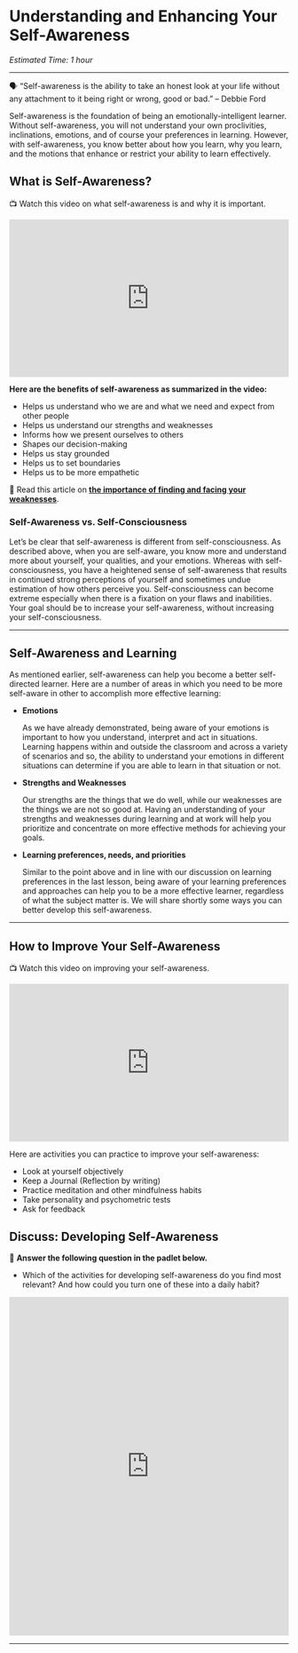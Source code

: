 # Understanding and Enhancing Your Self-Awareness

*Estimated Time: 1 hour*

---

<aside>


🗣 “Self-awareness is the ability to take an honest look at your life without any attachment to it being right or wrong, good or bad.” 
– Debbie Ford

</aside>

Self-awareness is the foundation of being an emotionally-intelligent learner. Without self-awareness, you will not understand your own proclivities, inclinations, emotions, and of course your preferences in learning. However, with self-awareness, you know better about how you learn, why you learn, and the motions that enhance or restrict your ability to learn effectively. 

## What is Self-Awareness?

<aside>


📺 Watch this video on what self-awareness is and why it is important.

</aside>

<div style="position: relative; padding-bottom: 56.25%; height: 0;"><iframe src="https://www.youtube.com/embed/brhl49ERDTA" title="YouTube video player" frameborder="0" allow="accelerometer; autoplay; clipboard-write; encrypted-media; gyroscope; picture-in-picture" allowfullscreen style="position: absolute; top: 0; left: 0; width: 100%; height: 100%;"></iframe></div>

**Here are the benefits of self-awareness as summarized in the video:**

- Helps us understand who we are and what we need and expect from other people
- Helps us understand our strengths and weaknesses
- Informs how we present ourselves to others
- Shapes our decision-making
- Helps us stay grounded
- Helps us to set boundaries
- Helps us to be more empathetic

<aside>


📖 Read this article on [**the importance of finding and facing your weaknesses**](https://www.fastcompany.com/3026105/the-importance-of-finding-and-facing-your-weaknesses).

</aside>

### **Self-Awareness vs. Self-Consciousness**

Let’s be clear that self-awareness is different from self-consciousness. As described above, when you are self-aware, you know more and understand more about yourself, your qualities, and your emotions. Whereas with self-consciousness, you have a heightened sense of self-awareness that results in continued strong perceptions of yourself and sometimes undue estimation of how others perceive you. Self-consciousness can become extreme especially when there is a fixation on your flaws and inabilities. Your goal should be to increase your self-awareness, without increasing your self-consciousness.

---

## Self-Awareness and Learning

As mentioned earlier, self-awareness can help you become a better self-directed learner. Here are a number of areas in which you need to be more self-aware in other to accomplish more effective learning:

- **Emotions**

    As we have already demonstrated, being aware of your emotions is important to how you understand, interpret and act in situations. Learning happens within and outside the classroom and across a variety of scenarios and so, the ability to understand your emotions in different situations can determine if you are able to learn in that situation or not.
    
- **Strengths and Weaknesses**
    
    Our strengths are the things that we do well, while our weaknesses are the things we are not so good at. Having an understanding of your strengths and weaknesses during learning and at work will help you prioritize and concentrate on more effective methods for achieving your goals. 
    
- **Learning preferences, needs, and priorities**
    
    Similar to the point above and in line with our discussion on learning preferences in the last lesson, being aware of your learning preferences and approaches can help you to be a more effective learner, regardless of what the subject matter is. We will share shortly some ways you can better develop this self-awareness.
    
---

## How to Improve Your Self-Awareness

<aside>


📺 Watch this video on improving your self-awareness.

</aside>

<div style="position: relative; padding-bottom: 56.25%; height: 0;"><iframe src="https://www.youtube.com/embed/Q7gBf8WE3i8" title="YouTube video player" frameborder="0" allow="accelerometer; autoplay; clipboard-write; encrypted-media; gyroscope; picture-in-picture" allowfullscreen style="position: absolute; top: 0; left: 0; width: 100%; height: 100%;"></iframe></div>

Here are activities you can practice to improve your self-awareness:

- Look at yourself objectively
- Keep a Journal (Reflection by writing)
- Practice meditation and other mindfulness habits
- Take personality and psychometric tests
- Ask for feedback

## Discuss: Developing Self-Awareness

<aside>


💬 **Answer the following question in the padlet below.**

- Which of the activities for developing self-awareness do you find most relevant? And how could you turn one of these into a daily habit?
</aside>

<div style="border:1px solid rgba(0,0,0,0.1);border-radius:2px;box-sizing:border-box;overflow:hidden;position:relative;width:100%;background:#F4F4F4"><iframe src="https://padlet.com/embed/sr6xmwxfuocc1fa8" frameborder="0" allow="camera;microphone;geolocation" style="width:100%;height:608px;display:block;padding:0;margin:0"></iframe></div>

---
